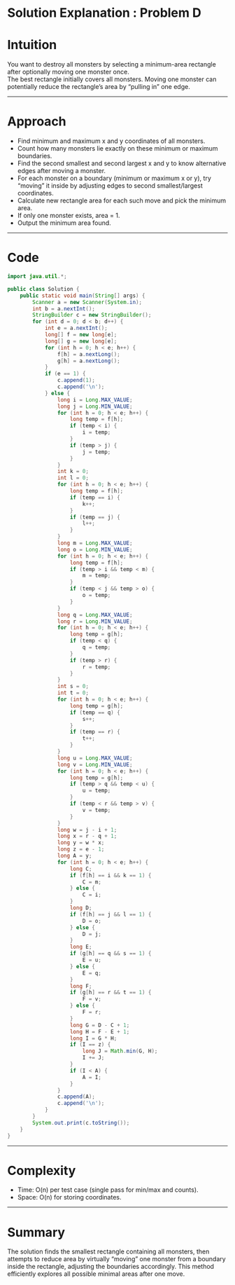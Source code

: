 # Solution Explanation  : Problem D

# Intuition
You want to destroy all monsters by selecting a minimum-area rectangle after optionally moving one monster once.  
The best rectangle initially covers all monsters. Moving one monster can potentially reduce the rectangle’s area by “pulling in” one edge.

---

# Approach
- Find minimum and maximum x and y coordinates of all monsters.
- Count how many monsters lie exactly on these minimum or maximum boundaries.
- Find the second smallest and second largest x and y to know alternative edges after moving a monster.
- For each monster on a boundary (minimum or maximum x or y), try “moving” it inside by adjusting edges to second smallest/largest coordinates.
- Calculate new rectangle area for each such move and pick the minimum area.
- If only one monster exists, area = 1.
- Output the minimum area found.

---

# Code
```java
import java.util.*;

public class Solution {
    public static void main(String[] args) {
        Scanner a = new Scanner(System.in);
        int b = a.nextInt();
        StringBuilder c = new StringBuilder();
        for (int d = 0; d < b; d++) {
            int e = a.nextInt();
            long[] f = new long[e];
            long[] g = new long[e];
            for (int h = 0; h < e; h++) {
                f[h] = a.nextLong();
                g[h] = a.nextLong();
            }
            if (e == 1) {
                c.append(1);
                c.append('\n');
            } else {
                long i = Long.MAX_VALUE;
                long j = Long.MIN_VALUE;
                for (int h = 0; h < e; h++) {
                    long temp = f[h];
                    if (temp < i) {
                        i = temp;
                    }
                    if (temp > j) {
                        j = temp;
                    }
                }
                int k = 0;
                int l = 0;
                for (int h = 0; h < e; h++) {
                    long temp = f[h];
                    if (temp == i) {
                        k++;
                    }
                    if (temp == j) {
                        l++;
                    }
                }
                long m = Long.MAX_VALUE;
                long o = Long.MIN_VALUE;
                for (int h = 0; h < e; h++) {
                    long temp = f[h];
                    if (temp > i && temp < m) {
                        m = temp;
                    }
                    if (temp < j && temp > o) {
                        o = temp;
                    }
                }
                long q = Long.MAX_VALUE;
                long r = Long.MIN_VALUE;
                for (int h = 0; h < e; h++) {
                    long temp = g[h];
                    if (temp < q) {
                        q = temp;
                    }
                    if (temp > r) {
                        r = temp;
                    }
                }
                int s = 0;
                int t = 0;
                for (int h = 0; h < e; h++) {
                    long temp = g[h];
                    if (temp == q) {
                        s++;
                    }
                    if (temp == r) {
                        t++;
                    }
                }
                long u = Long.MAX_VALUE;
                long v = Long.MIN_VALUE;
                for (int h = 0; h < e; h++) {
                    long temp = g[h];
                    if (temp > q && temp < u) {
                        u = temp;
                    }
                    if (temp < r && temp > v) {
                        v = temp;
                    }
                }
                long w = j - i + 1;
                long x = r - q + 1;
                long y = w * x;
                long z = e - 1;
                long A = y;
                for (int h = 0; h < e; h++) {
                    long C;
                    if (f[h] == i && k == 1) {
                        C = m;
                    } else {
                        C = i;
                    }
                    long D;
                    if (f[h] == j && l == 1) {
                        D = o;
                    } else {
                        D = j;
                    }
                    long E;
                    if (g[h] == q && s == 1) {
                        E = u;
                    } else {
                        E = q;
                    }
                    long F;
                    if (g[h] == r && t == 1) {
                        F = v;
                    } else {
                        F = r;
                    }
                    long G = D - C + 1;
                    long H = F - E + 1;
                    long I = G * H;
                    if (I == z) {
                        long J = Math.min(G, H);
                        I += J;
                    }
                    if (I < A) {
                        A = I;
                    }
                }
                c.append(A);
                c.append('\n');
            }
        }
        System.out.print(c.toString());
    }
}
```
---

# Complexity
- Time: O(n) per test case (single pass for min/max and counts).  
- Space: O(n) for storing coordinates.

---

# Summary
The solution finds the smallest rectangle containing all monsters, then attempts to reduce area by virtually “moving” one monster from a boundary inside the rectangle, adjusting the boundaries accordingly. This method efficiently explores all possible minimal areas after one move.
